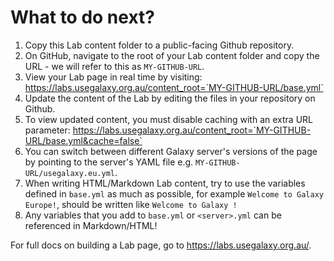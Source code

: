 # What to do next?

1. Copy this Lab content folder to a public-facing Github repository.
1. On GitHub, navigate to the root of your Lab content folder and copy the URL -
   we will refer to this as `MY-GITHUB-URL`.
1. View your Lab page in real time by visiting:
   https://labs.usegalaxy.org.au/content_root=`MY-GITHUB-URL/base.yml`
1. Update the content of the Lab by editing the files in your repository on Github.
1. To view updated content, you must disable caching with an extra URL parameter:
   https://labs.usegalaxy.org.au/content_root=`MY-GITHUB-URL/base.yml&cache=false`
1. You can switch between different Galaxy server's versions of the page by
   pointing to the server's YAML file e.g. `MY-GITHUB-URL/usegalaxy.eu.yml`.
1. When writing HTML/Markdown Lab content, try to use the variables defined in
   `base.yml` as much as possible, for example `Welcome to Galaxy Europe!`,
   should be written like `Welcome to Galaxy !`
1. Any variables that you add to `base.yml` or `<server>.yml` can be referenced in
   Markdown/HTML!

For full docs on building a Lab page, go to https://labs.usegalaxy.org.au/.
